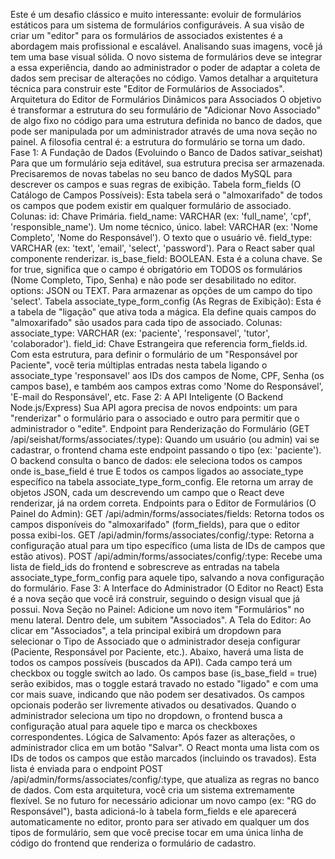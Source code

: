 Este é um desafio clássico e muito interessante: evoluir de formulários estáticos para um sistema de formulários configuráveis. A sua visão de criar um "editor" para os formulários de associados existentes é a abordagem mais profissional e escalável.
Analisando suas imagens, você já tem uma base visual sólida. O novo sistema de formulários deve se integrar a essa experiência, dando ao administrador o poder de adaptar a coleta de dados sem precisar de alterações no código.
Vamos detalhar a arquitetura técnica para construir este "Editor de Formulários de Associados".
Arquitetura do Editor de Formulários Dinâmicos para Associados
O objetivo é transformar a estrutura do seu formulário de "Adicionar Novo Associado" de algo fixo no código para uma estrutura definida no banco de dados, que pode ser manipulada por um administrador através de uma nova seção no painel.
A filosofia central é: a estrutura do formulário se torna um dado.
Fase 1: A Fundação de Dados (Evoluindo o Banco de Dados sativar_seishat)
Para que um formulário seja editável, sua estrutura precisa ser armazenada. Precisaremos de novas tabelas no seu banco de dados MySQL para descrever os campos e suas regras de exibição.
Tabela form_fields (O Catálogo de Campos Possíveis):
Esta tabela será o "almoxarifado" de todos os campos que podem existir em qualquer formulário de associado.
Colunas:
id: Chave Primária.
field_name: VARCHAR (ex: 'full_name', 'cpf', 'responsible_name'). Um nome técnico, único.
label: VARCHAR (ex: 'Nome Completo', 'Nome do Responsável'). O texto que o usuário vê.
field_type: VARCHAR (ex: 'text', 'email', 'select', 'password'). Para o React saber qual componente renderizar.
is_base_field: BOOLEAN. Esta é a coluna chave. Se for true, significa que o campo é obrigatório em TODOS os formulários (Nome Completo, Tipo, Senha) e não pode ser desabilitado no editor.
options: JSON ou TEXT. Para armazenar as opções de um campo do tipo 'select'.
Tabela associate_type_form_config (As Regras de Exibição):
Esta é a tabela de "ligação" que ativa toda a mágica. Ela define quais campos do "almoxarifado" são usados para cada tipo de associado.
Colunas:
associate_type: VARCHAR (ex: 'paciente', 'responsavel', 'tutor', 'colaborador').
field_id: Chave Estrangeira que referencia form_fields.id.
Com esta estrutura, para definir o formulário de um "Responsável por Paciente", você teria múltiplas entradas nesta tabela ligando o associate_type 'responsavel' aos IDs dos campos de Nome, CPF, Senha (os campos base), e também aos campos extras como 'Nome do Responsável', 'E-mail do Responsável', etc.
Fase 2: A API Inteligente (O Backend Node.js/Express)
Sua API agora precisa de novos endpoints: um para "renderizar" o formulário para o associado e outro para permitir que o administrador o "edite".
Endpoint para Renderização do Formulário (GET /api/seishat/forms/associates/:type):
Quando um usuário (ou admin) vai se cadastrar, o frontend chama este endpoint passando o tipo (ex: 'paciente').
O backend consulta o banco de dados: ele seleciona todos os campos onde is_base_field é true E todos os campos ligados ao associate_type específico na tabela associate_type_form_config.
Ele retorna um array de objetos JSON, cada um descrevendo um campo que o React deve renderizar, já na ordem correta.
Endpoints para o Editor de Formulários (O Painel do Admin):
GET /api/admin/forms/associates/fields: Retorna todos os campos disponíveis do "almoxarifado" (form_fields), para que o editor possa exibi-los.
GET /api/admin/forms/associates/config/:type: Retorna a configuração atual para um tipo específico (uma lista de IDs de campos que estão ativos).
POST /api/admin/forms/associates/config/:type: Recebe uma lista de field_ids do frontend e sobrescreve as entradas na tabela associate_type_form_config para aquele tipo, salvando a nova configuração do formulário.
Fase 3: A Interface do Administrador (O Editor no React)
Esta é a nova seção que você irá construir, seguindo o design visual que já possui.
Nova Seção no Painel:
Adicione um novo item "Formulários" no menu lateral.
Dentro dele, um subitem "Associados".
A Tela do Editor:
Ao clicar em "Associados", a tela principal exibirá um dropdown para selecionar o Tipo de Associado que o administrador deseja configurar (Paciente, Responsável por Paciente, etc.).
Abaixo, haverá uma lista de todos os campos possíveis (buscados da API).
Cada campo terá um checkbox ou toggle switch ao lado.
Os campos base (is_base_field = true) serão exibidos, mas o toggle estará travado no estado "ligado" e com uma cor mais suave, indicando que não podem ser desativados.
Os campos opcionais poderão ser livremente ativados ou desativados.
Quando o administrador seleciona um tipo no dropdown, o frontend busca a configuração atual para aquele tipo e marca os checkboxes correspondentes.
Lógica de Salvamento:
Após fazer as alterações, o administrador clica em um botão "Salvar".
O React monta uma lista com os IDs de todos os campos que estão marcados (incluindo os travados).
Esta lista é enviada para o endpoint POST /api/admin/forms/associates/config/:type, que atualiza as regras no banco de dados.
Com esta arquitetura, você cria um sistema extremamente flexível. Se no futuro for necessário adicionar um novo campo (ex: "RG do Responsável"), basta adicioná-lo à tabela form_fields e ele aparecerá automaticamente no editor, pronto para ser ativado em qualquer um dos tipos de formulário, sem que você precise tocar em uma única linha de código do frontend que renderiza o formulário de cadastro.